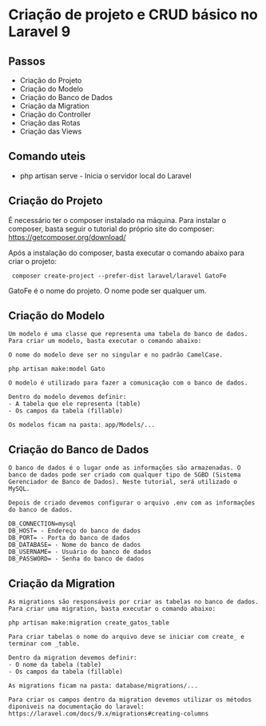 # Criação de projeto e CRUD básico no Laravel 9

## Passos

- Criação do Projeto
- Criação do Modelo
- Criação do Banco de Dados
- Criação da Migration
- Criação do Controller
- Criação das Rotas
- Criação das Views

## Comando uteis
- php artisan serve - Inicia o servidor local do Laravel

## Criação do Projeto

É necessário ter o composer instalado na máquina. Para instalar o composer, basta seguir o tutorial do próprio site do composer: https://getcomposer.org/download/

Após a instalação do composer, basta executar o comando abaixo para criar o projeto:

     composer create-project --prefer-dist laravel/laravel GatoFe

GatoFe é o nome do projeto. O nome pode ser qualquer um.

## Criação do Modelo

    Um modelo é uma classe que representa uma tabela do banco de dados. Para criar um modelo, basta executar o comando abaixo:

    O nome do modelo deve ser no singular e no padrão CamelCase.

    php artisan make:model Gato

    O modelo é utilizado para fazer a comunicação com o banco de dados.

    Dentro do modelo devemos definir:
    - A tabela que ele representa (table)
    - Os campos da tabela (fillable)

    Os modelos ficam na pasta: app/Models/...

## Criação do Banco de Dados
    O banco de dados é o lugar onde as informações são armazenadas. O banco de dados pode ser criado com qualquer tipo de SGBD (Sistema Gerenciador de Banco de Dados). Neste tutorial, será utilizado o MySQL.

    Depois de criado devemos configurar o arquivo .env com as informações do banco de dados.

    DB_CONNECTION=mysql
    DB_HOST= - Endereço do banco de dados
    DB_PORT= - Porta do banco de dados
    DB_DATABASE= - Nome do banco de dados
    DB_USERNAME= - Usuário do banco de dados
    DB_PASSWORD= - Senha do banco de dados

## Criação da Migration
    As migrations são responsáveis por criar as tabelas no banco de dados. Para criar uma migration, basta executar o comando abaixo:

    php artisan make:migration create_gatos_table

    Para criar tabelas o nome do arquivo deve se iniciar com create_ e terminar com _table.

    Dentro da migration devemos definir:
    - O nome da tabela (table)
    - Os campos da tabela (fillable)

    As migrations ficam na pasta: database/migrations/...

    Para criar os campos dentro da migration devemos utilizar os métodos diponiveis na documentação do laravel: https://laravel.com/docs/9.x/migrations#creating-columns
